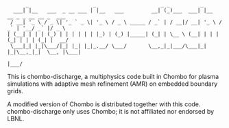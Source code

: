 <!-- language: lang-none -->
          _                     _                     _ _          _                          
      ___| |__   ___  _ __ ___ | |__   ___         __| (_)___  ___| |__   __ _ _ __ __ _  ___ 
     / __| '_ \ / _ \| '_ ` _ \| '_ \ / _ \ _____ / _` | / __|/ __| '_ \ / _` | '__/ _` |/ _ \
    | (__| | | | (_) | | | | | | |_) | (_) |_____| (_| | \__ \ (__| | | | (_| | | | (_| |  __/
     \___|_| |_|\___/|_| |_| |_|_.__/ \___/       \__,_|_|___/\___|_| |_|\__,_|_|  \__, |\___|
                                                                                 |___/      

This is chombo-discharge, a multiphysics code built in Chombo for plasma
simulations with adaptive mesh refinement (AMR) on embedded boundary
grids.

A modified version of Chombo is distributed together with this code.
chombo-discharge only uses Chombo; it is not affiliated nor endorsed by LBNL. 
